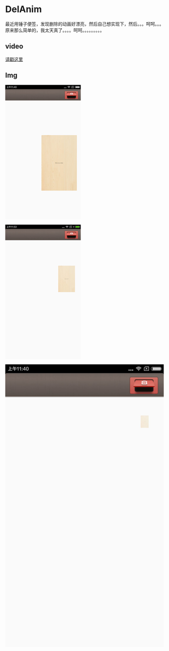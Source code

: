 # DelAnim

最近用锤子便签，发现删除的动画好漂亮，然后自己想实现下，然后。。。呵呵。。。原来那么简单的，我太天真了。。。。呵呵。。。。。。。。。

video
---------------
[请戳这里](https://github.com/android-cjj/DelAnim/blob/master/video/cjj.mp4)

Img
-----------------------
![](https://github.com/android-cjj/DelAnim/blob/master/video/a.jpg)

![](https://github.com/android-cjj/DelAnim/blob/master/video/b.jpg)

![](https://github.com/android-cjj/DelAnim/blob/master/video/c.jpg)
